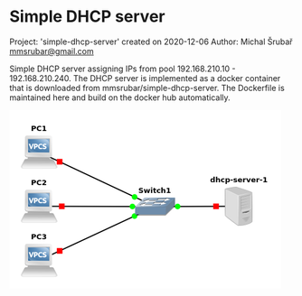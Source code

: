 # Simple DHCP server

Project: 'simple-dhcp-server' created on 2020-12-06
Author: Michal Šrubař <mmsrubar@gmail.com>

Simple DHCP server assigning IPs from pool 192.168.210.10 - 192.168.210.240. The DHCP server is implemented as a docker container that is downloaded from mmsrubar/simple-dhcp-server. The Dockerfile is maintained here and build on the docker hub automatically.

![](topology.png)
